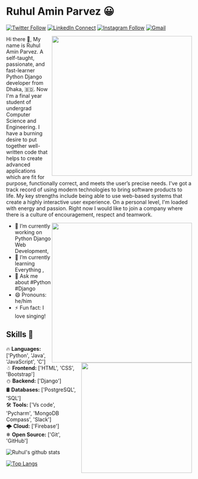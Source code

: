 <!--
**Ruhul12/Ruhul12** is a ✨ _special_ ✨ repository because its `README.md` (this file) appears on your GitHub profile.

Here are some ideas to get you started:

- 🔭 I’m currently working on ...
- 🌱 I’m currently learning ...
- 👯 I’m looking to collaborate on ...
- 🤔 I’m looking for help with ...
- 💬 Ask me about ...
- 📫 How to reach me: ...
- 😄 Pronouns: ...
- ⚡ Fun fact: ...
-->

# Ruhul Amin Parvez 😀

[![Twitter Follow](https://img.shields.io/badge/dynamic/json.svg?color=14171A&labelColor=37474f&logo=twitter&logoColor=4fc3f7&label=&query=%24[0].followers_count&url=https%3A%2F%2Fcdn.syndication.twimg.com%2Fwidgets%2Ffollowbutton%2Finfo.json%3Fscreen_names%3Druhul_dev&suffix=%20Followers)](https://twitter.com/ruhul_dev)
[![LinkedIn Connect](https://img.shields.io/badge/%20-Connect-black?color=14171A&labelColor=212121&logo=linkedin&logoColor=ffcc80)](https://www.linkedin.com/in/ruhul-amin-parvez-787b841aa/)
[![Instagram Follow](https://img.shields.io/badge/%20-Follow-black?color=14171A&labelColor=d81b60&logo=instagram&logoColor=ffffff)](https://www.instagram.com/ruhul_dev/)
[![Gmail](https://img.shields.io/badge/%20-Send%20Mail-black?color=14171A&labelColor=ef5350&logo=gmail&logoColor=ffffff)](mailto:ruhul15-10419@diu.edu.bd?subject=From%20GitHub&cc=ruhulaminparvez007@gmail.com&body=Hi,%20there.%20Found%20you%20from%20GitHub.)

<img width="380" align="right" src="https://github.com/Ruhul12/Ruhul12/blob/main/gif/dev.gif">

Hi there 👋, My name is Ruhul Amin Parvez. A self-taught, passionate, and fast-learner Python Django developer from Dhaka, 🇧🇩. Now I'm a final year student of undergrad Computer Science and Engineering. I have a burning desire to put together well-written code that helps to create advanced applications which are fit for purpose, functionally correct, and meets the user’s precise needs. I've got a track record of using modern technologies to bring software products to life. My key strengths include being able to use web-based systems that create a highly interactive user experience. On a personal level, I'm loaded with energy and passion. Right now I would like to join a company where there is a culture of encouragement, respect and teamwork.

<img width="380" align="right" src="https://github.com/Ruhul12/Ruhul12/blob/main/gif/dev.gif">

- 🔭 I’m currently working on Python Django Web Development,
- 🌱 I’m currently learning Everything ,
- 💬 Ask me about #Python #Django
- 😄 Pronouns: he/him
- ⚡ Fun fact: I love singing!

## Skills 🗽

<img width="300" align="right" src="https://github.com/Ruhul12/Ruhul12/blob/main/gif/gif_code.gif">

🔥 **Languages:** ['Python', 'Java', 'JavaScript', 'C'] <br>
☃ **Frontend:** ['HTML', 'CSS', 'Bootstrap'] <br>
⛄ **Backend:** ['Django'] <br>
🛢 **Databases:** ['PostgreSQL', 'SQL'] <br>
🛠 **Tools:** ['Vs code', 'Pycharm', 'MongoDB Compass', 'Slack'] <br>
🌩 **Cloud:** ['Firebase']<br>
❄ **Open Source:** ['Git', 'GitHub']


![Ruhul's github stats](https://github-readme-stats.vercel.app/api?username=Ruhul12&show_icons=true)


[![Top Langs](https://github-readme-stats.vercel.app/api/top-langs/?username=Ruhul12&layout=compact)](https://github.com/Ruhul12/github-readme-stats)


